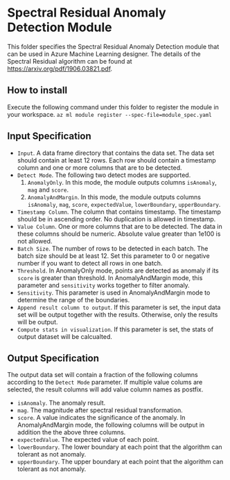 # Spectral Residual Anomaly Detection Module

This folder specifies the Spectral Residual Anomaly Detection module that can be used in Azure Machine Learning designer. The details of the Spectral Residual algorithm can be found at https://arxiv.org/pdf/1906.03821.pdf.

## How to install
Execute the following command under this folder to register the module in your workspace.
`
az ml module register --spec-file=module_spec.yaml
`

## Input Specification
* `Input`. A data frame directory that contains the data set. The data set should contain at least 12 rows. Each row should contain a timestamp column and one or more columns that are to be detected.
* `Detect Mode`. The following two detect modes are supported.
  1. `AnomalyOnly`. In this mode, the module outputs columns `isAnomaly`, `mag` and `score`.
  2. `AnomalyAndMargin`. In this mode, the module outputs columns `isAnomaly`, `mag`, `score`, `expectedValue`, `lowerBoundary`, `upperBoundary`.
* `Timestamp Column`. The column that contains timestamp. The timestamp should be in ascending order. No duplication is allowed in timestamp.
* `Value Column`. One or more columns that are to be detected. The data in these columns should be numeric. Absolute value greater than 1e100 is not allowed.
* `Batch Size`. The number of rows to be detected in each batch. The batch size should be at least 12. Set this parameter to 0 or negative number if you want to detect all rows in one batch.
* `Threshold`. In AnomalyOnly mode, points are detected as anomaly if its `score` is greater than threshold. In AnomalyAndMargin mode, this parameter and `sensitivity` works together to filter anomaly.
* `Sensitivity`. This parameter is used in AnomalyAndMargin mode to determine the range of the boundaries.
* `Append result column to output`. If this parameter is set, the input data set will be output together with the results. Otherwise, only the results will be output.
* `Compute stats in visualization`. If this parameter is set, the stats of output dataset will be calcualted.

## Output Specification
The output data set will contain a fraction of the following columns according to the `Detect Mode` parameter. If multiple value colums are selected, the result columns will add value column names as postfix.
* `isAnomaly`. The anomaly result.
* `mag`. The magnitude after spectral residual transformation.
* `score`. A value indicates the significance of the anomaly.
In AnomalyAndMargin mode, the following columns will be output in addition the the above three columns.
* `expectedValue`. The expected value of each point.
* `lowerBoundary`. The lower boundary at each point that the algorithm can tolerant as not anomaly.
* `upperBoundary`. The upper boundary at each point that the algorithm can tolerant as not anomaly.
